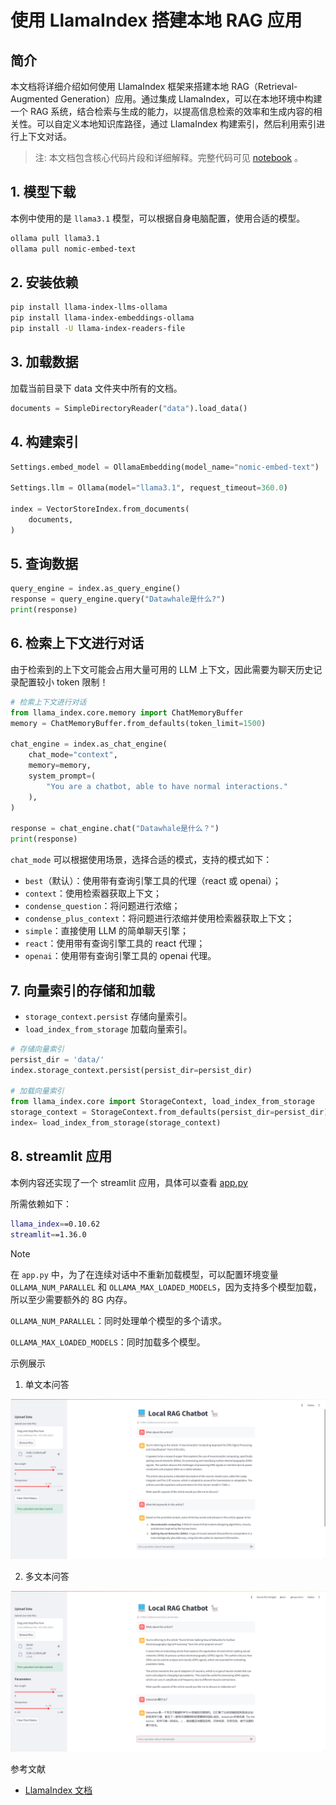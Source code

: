 # 使用 LlamaIndex 搭建本地 RAG 应用

## 简介

本文档将详细介绍如何使用 LlamaIndex 框架来搭建本地 RAG（Retrieval-Augmented Generation）应用。通过集成 LlamaIndex，可以在本地环境中构建一个 RAG 系统，结合检索与生成的能力，以提高信息检索的效率和生成内容的相关性。可以自定义本地知识库路径，通过 LlamaIndex 构建索引，然后利用索引进行上下文对话。

>注: 本文档包含核心代码片段和详细解释。完整代码可见 [notebook](../../notebook/C7/LlamaIndex_RAG/使用LlamaIndex搭建本地RAG应用.ipynb) 。

## 1. 模型下载

本例中使用的是 `llama3.1` 模型，可以根据自身电脑配置，使用合适的模型。

```bash
ollama pull llama3.1
ollama pull nomic-embed-text
```

## 2. 安装依赖

```bash
pip install llama-index-llms-ollama
pip install llama-index-embeddings-ollama
pip install -U llama-index-readers-file
```

## 3. 加载数据

加载当前目录下 data 文件夹中所有的文档。

```python
documents = SimpleDirectoryReader("data").load_data()
```

## 4. 构建索引

```python
Settings.embed_model = OllamaEmbedding(model_name="nomic-embed-text")

Settings.llm = Ollama(model="llama3.1", request_timeout=360.0)

index = VectorStoreIndex.from_documents(
    documents,
)
```

## 5. 查询数据

```python
query_engine = index.as_query_engine()
response = query_engine.query("Datawhale是什么?")
print(response)
```

## 6. 检索上下文进行对话

由于检索到的上下文可能会占用大量可用的 LLM 上下文，因此需要为聊天历史记录配置较小 token 限制！

```python
# 检索上下文进行对话
from llama_index.core.memory import ChatMemoryBuffer
memory = ChatMemoryBuffer.from_defaults(token_limit=1500)

chat_engine = index.as_chat_engine(
    chat_mode="context",
    memory=memory,
    system_prompt=(
        "You are a chatbot, able to have normal interactions."
    ),
)

response = chat_engine.chat("Datawhale是什么？")
print(response)
```

`chat_mode` 可以根据使用场景，选择合适的模式，支持的模式如下：

- `best`（默认）：使用带有查询引擎工具的代理（react 或 openai）；
- `context`：使用检索器获取上下文；
- `condense_question`：将问题进行浓缩；
- `condense_plus_context`：将问题进行浓缩并使用检索器获取上下文；
- `simple`：直接使用 LLM 的简单聊天引擎；
- `react`：使用带有查询引擎工具的 react 代理；
- `openai`：使用带有查询引擎工具的 openai 代理。

## 7. 向量索引的存储和加载

- `storage_context.persist` 存储向量索引。
- `load_index_from_storage` 加载向量索引。

```python
# 存储向量索引
persist_dir = 'data/'
index.storage_context.persist(persist_dir=persist_dir)

# 加载向量索引
from llama_index.core import StorageContext, load_index_from_storage
storage_context = StorageContext.from_defaults(persist_dir=persist_dir)
index= load_index_from_storage(storage_context)
```

## 8. streamlit 应用

本例内容还实现了一个 streamlit 应用，具体可以查看 [app.py]()

所需依赖如下：

```bash
llama_index==0.10.62
streamlit==1.36.0
```

> [!NOTE]  
> 在 `app.py` 中，为了在连续对话中不重新加载模型，可以配置环境变量 `OLLAMA_NUM_PARALLEL` 和 `OLLAMA_MAX_LOADED_MODELS`，因为支持多个模型加载，所以至少需要额外的 8G 内存。
> 
> `OLLAMA_NUM_PARALLEL`：同时处理单个模型的多个请求。
> 
> `OLLAMA_MAX_LOADED_MODELS`：同时加载多个模型。

示例展示

1. 单文本问答

![](../images/C7-4-1.png)

2. 多文本问答

![](../images/C7-4-2.png)

参考文献

- [LlamaIndex 文档](  https://docs.llamaindex.ai/en/stable/getting_started/starter_example_local/?h=ollama#load-data-and-build-an-index)